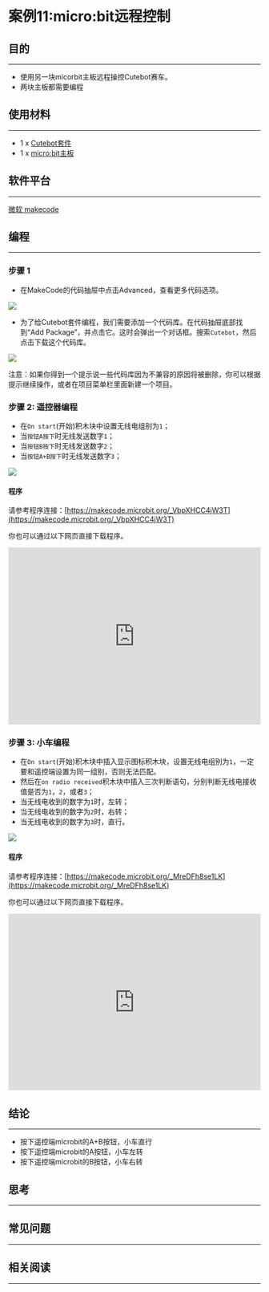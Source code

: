 # 案例11:micro:bit远程控制

## 目的
---
- 使用另一块micorbit主板远程操控Cutebot赛车。
- 两块主板都需要编程

## 使用材料
---
- 1 x [Cutebot套件](https://www.elecfreaks.com/store/cute-bot.html)
- 1 x [micro:bit主板](https://item.taobao.com/item.htm?spm=a1z10.1-c-s.w5003-18615042388.1.410d58b3rNtft8&id=562621059348&scene=taobao_shop)

## 软件平台
---
[微软 makecode](https://makecode.microbit.org/#)

## 编程
---
### 步骤 1
- 在MakeCode的代码抽屉中点击Advanced，查看更多代码选项。

![](https://raw.githubusercontent.com/elecfreaks/learn-cn/master/microbitKit/smart_cutebot/images/cutebot-pk-1.png)

- 为了给Cutebot套件编程，我们需要添加一个代码库。在代码抽屉底部找到“Add Package”，并点击它。这时会弹出一个对话框。搜索`Cutebot`，然后点击下载这个代码库。

![](https://raw.githubusercontent.com/elecfreaks/learn-cn/master/microbitKit/smart_cutebot/images/cutebot-pk-11.png)

注意：如果你得到一个提示说一些代码库因为不兼容的原因将被删除，你可以根据提示继续操作，或者在项目菜单栏里面新建一个项目。

### 步骤 2: 遥控器编程

- 在`On start`(开始)积木块中设置无线电组别为`1`；
- 当`按钮A按下`时无线发送数字`1`；
- 当`按钮B按下`时无线发送数字`2`；
- 当`按钮A+B按下`时无线发送数字`3`；

![](https://raw.githubusercontent.com/elecfreaks/learn-cn/master/microbitKit/smart_cutebot/images/case_11_01.png)

#### 程序

请参考程序连接：[https://makecode.microbit.org/_VbpXHCC4jW3T](https://makecode.microbit.org/_VbpXHCC4jW3T)

你也可以通过以下网页直接下载程序。

<div style="position:relative;height:0;padding-bottom:70%;overflow:hidden;">
<iframe style="position:absolute;top:0;left:0;width:100%;height:100%;" src="https://makecode.microbit.org/#pub:https://makecode.microbit.org/_VbpXHCC4jW3T" frameborder="0" sandbox="allow-popups allow-forms allow-scripts allow-same-origin">
</iframe>
</div>  

### 步骤 3: 小车编程

- 在`On start`(开始)积木块中插入显示图标积木块，设置无线电组别为`1`，一定要和遥控端设置为同一组别，否则无法匹配。
- 然后在`on radio received`积木块中插入三次判断语句，分别判断无线电接收值是否为`1`，`2`，或者`3`；
- 当无线电收到的数字为`1`时，左转；
- 当无线电收到的数字为`2`时，右转；
- 当无线电收到的数字为`3`时，直行。

![](https://raw.githubusercontent.com/elecfreaks/learn-cn/master/microbitKit/smart_cutebot/images/case_11_02.png)

#### 程序

请参考程序连接：[https://makecode.microbit.org/_MreDFh8se1LK](https://makecode.microbit.org/_MreDFh8se1LK)

你也可以通过以下网页直接下载程序。

<div style="position:relative;height:0;padding-bottom:70%;overflow:hidden;">
<iframe style="position:absolute;top:0;left:0;width:100%;height:100%;" src="https://makecode.microbit.org/#pub:https://makecode.microbit.org/_MreDFh8se1LK" frameborder="0" sandbox="allow-popups allow-forms allow-scripts allow-same-origin">
</iframe>
</div>  

## 结论
---
- 按下遥控端microbit的A+B按钮，小车直行
- 按下遥控端microbit的A按钮，小车左转
- 按下遥控端microbit的B按钮，小车右转

## 思考
---
## 常见问题
---
## 相关阅读  
---